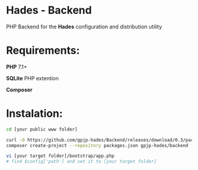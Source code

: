 # Hades - Backend
PHP Backend for the **Hades** configuration and distribution utility
# Requirements:
**PHP** 7.1+

**SQLite** PHP extention

**Composer**
# Instalation:
```bash
cd [your public www folder]

curl -O https://github.com/gpjp-hades/Backend/releases/download/0.3/packages.json
composer create-project --repository packages.json gpjp-hades/backend [your target folder]

vi [your target folder]/bootstrap/app.php
# find $config['path'] and set it to [your target folder]
```

